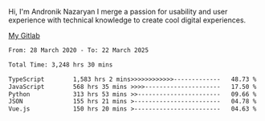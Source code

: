 Hi, I'm Andronik Nazaryan
I merge a passion for usability and user experience with technical knowledge to create cool digital experiences.

[My Gitlab](https://gitlab.com/anridev24)

<!--START_SECTION:waka-->

```txt
From: 28 March 2020 - To: 22 March 2025

Total Time: 3,248 hrs 30 mins

TypeScript        1,583 hrs 2 mins>>>>>>>>>>>>-------------   48.73 %
JavaScript        568 hrs 35 mins >>>>---------------------   17.50 %
Python            313 hrs 53 mins >>-----------------------   09.66 %
JSON              155 hrs 21 mins >------------------------   04.78 %
Vue.js            150 hrs 20 mins >------------------------   04.63 %
```

<!--END_SECTION:waka-->
